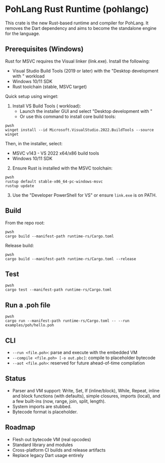 # PohLang Rust Runtime (pohlangc)

This crate is the new Rust-based runtime and compiler for PohLang.
It removes the Dart dependency and aims to become the standalone engine for the language.

## Prerequisites (Windows)

Rust for MSVC requires the Visual  linker (link.exe). Install the following:

- Visual Studio Build Tools (2019 or later) with the "Desktop development with " workload
- Windows 10/11 SDK
- Rust toolchain (stable, MSVC target)

Quick setup using winget:

1. Install VS Build Tools ( workload):
   - Launch the installer GUI and select "Desktop development with "
   - Or use this command to install core build tools:

```
pwsh
winget install --id Microsoft.VisualStudio.2022.BuildTools --source winget
```

Then, in the installer, select:
- MSVC v143 - VS 2022 x64/x86 build tools
- Windows 10/11 SDK

2. Ensure Rust is installed with the MSVC toolchain:

```
pwsh
rustup default stable-x86_64-pc-windows-msvc
rustup update
```

3. Use the "Developer PowerShell for VS" or ensure `link.exe` is on PATH.

## Build

From the repo root:

```
pwsh
cargo build --manifest-path runtime-rs/Cargo.toml
```

Release build:

```
pwsh
cargo build --manifest-path runtime-rs/Cargo.toml --release
```

## Test

```
pwsh
cargo test --manifest-path runtime-rs/Cargo.toml
```

## Run a .poh file

```
pwsh
cargo run --manifest-path runtime-rs/Cargo.toml -- --run examples/poh/hello.poh
```

## CLI

- `--run <file.poh>`: parse and execute with the embedded VM
- `--compile <file.poh> [-o out.pbc]`: compile to placeholder bytecode
- `--aot <file.poh>`: reserved for future ahead-of-time compilation

## Status

- Parser and VM support: Write, Set, If (inline/block), While, Repeat, inline and block functions (with defaults), simple closures, imports (local), and a few built-ins (now, range, join, split, length).
- System imports are stubbed.
- Bytecode format is placeholder.

## Roadmap

- Flesh out bytecode VM (real opcodes)
- Standard library and modules
- Cross-platform CI builds and release artifacts
- Replace legacy Dart usage entirely
